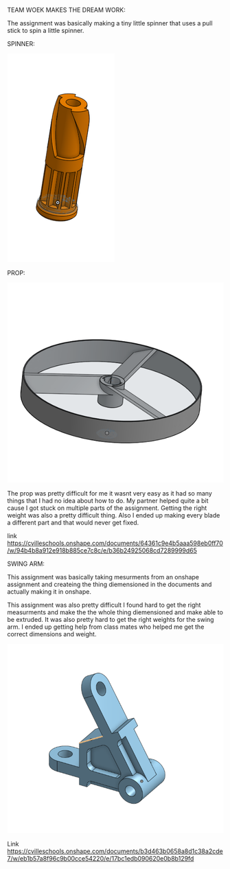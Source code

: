 
TEAM WOEK MAKES THE DREAM WORK:

The assignment was basically making a tiny little spinner that uses a pull stick to spin a little spinner.

SPINNER:

![name](https://github.com/Ncrawfo72/Onshape/blob/master/Media/Screenshot%202022-10-24%20154241.png)


PROP:

![name](https://github.com/Ncrawfo72/Onshape/blob/master/Media/Screenshot%202022-10-24%20154138.png)

The prop was pretty difficult for me it wasnt very easy as it had so many things that I had no idea about how to do. My partner helped quite a bit cause I got stuck on multiple parts of the assignment. Getting the right weight was also a pretty difficult thing. Also I ended up making every blade a different part and that would never get fixed.

link
https://cvilleschools.onshape.com/documents/64361c9e4b5aaa598eb0ff70/w/94b4b8a912e918b885ce7c8c/e/b36b24925068cd7289999d65











SWING ARM:

This assignment was basically taking mesurments from an onshape assignment and createing the thing diemensioned in the documents and actually making it in onshape.

This assignment was also pretty difficult I found hard to get the right measurments and make the the whole thing diemensioned and make able to be extruded. It was also pretty hard to get the right weights for the swing arm. I ended up getting help from class mates who helped me get the correct dimensions and weight.

![name](https://github.com/Ncrawfo72/Onshape/blob/master/Media/Screenshot%202022-10-14%20153254.png)

Link
https://cvilleschools.onshape.com/documents/b3d463b0658a8d1c38a2cde7/w/eb1b57a8f96c9b00cce54220/e/17bc1edb090620e0b8b129fd
